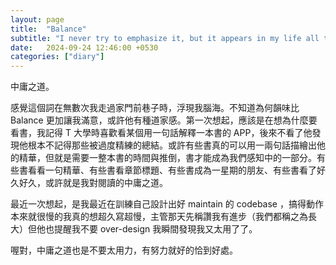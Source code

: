 ```yaml
---
layout: page
title:  "Balance"
subtitle: "I never try to emphasize it, but it appears in my life all the time."
date:   2024-09-24 12:46:00 +0530
categories: ["diary"]
---
```

中庸之道。

感覺這個詞在無數次我走過家門前巷子時，浮現我腦海。不知道為何韻味比 Balance 更加讓我滿意，或許他有種道家感。第一次想起，應該是在想為什麼要看書，我記得 T 大學時喜歡看某個用一句話解釋一本書的 APP，後來不看了他發現他根本不記得那些被過度精練的總結。或許有些書真的可以用一兩句話描繪出他的精華，但就是需要一整本書的時間與推倒，書才能成為我們感知中的一部分。有些書看看一句精華、有些書看章節標題、有些書成為一星期的朋友、有些書看了好久好久，或許就是我對閱讀的中庸之道。

最近一次想起，是我最近在訓練自己設計出好 maintain 的 codebase ，搞得動作本來就很慢的我真的想超久寫超慢，主管那天先稱讚我有進步（我們都稱之為長大）但他也提醒我不要 over-design 我瞬間發現我又太用了了。

喔對，中庸之道也是不要太用力，有努力就好的恰到好處。

